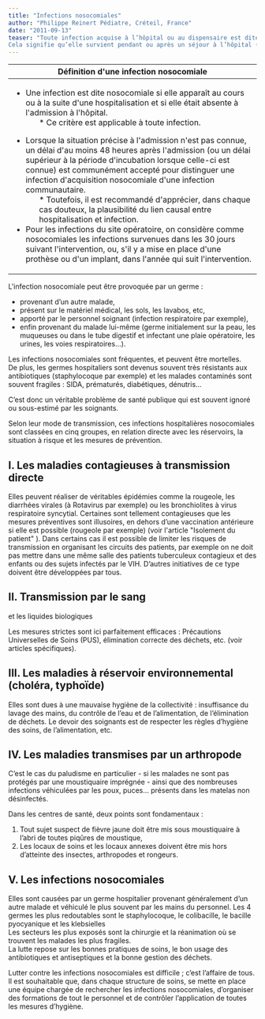 ```yaml
---
title: "Infections nosocomiales"
author: "Philippe Reinert Pédiatre, Créteil, France"
date: "2011-09-13"
teaser: "Toute infection acquise à l’hôpital ou au dispensaire est dite nosocomiale (voir encadré).  
Cela signifie qu’elle survient pendant ou après un séjour à l’hôpital (ex. : infection post-opératoire) ou après une consultation (rougeole, varicelle par exemple) ou un acte invasif (ex. : abcès au point d’injection)."
---
```


<table>

<thead>

<tr>

<th scope="col">Définition d'une infection nosocomiale</th>

</tr>

</thead>

<tbody>

<tr>

<td><ul><li>Une infection est dite nosocomiale si elle apparaît au cours ou à la suite d'une hospitalisation et si elle était absente à l'admission à l'hôpital.<ul>*   Ce critère est applicable à toute infection.</ul></li></ul><ul><li>Lorsque la situation précise à l'admission n'est pas connue, un délai d'au moins 48 heures après l'admission (ou un délai supérieur à la période d'incubation lorsque celle-ci est connue) est communément accepté pour distinguer une infection d'acquisition nosocomiale d'une infection communautaire.<ul>*   Toutefois, il est recommandé d'apprécier, dans chaque cas douteux, la plausibilité du lien causal entre hospitalisation et infection.</ul></li><li>Pour les infections du site opératoire, on considère comme nosocomiales les infections survenues dans les 30 jours suivant l'intervention, ou, s'il y a mise en place d'une prothèse ou d'un implant, dans l'année qui suit l'intervention.</li></ul></td>

</tr>

</tbody>

</table>

L'infection nosocomiale peut être provoquée par un germe :

*   provenant d’un autre malade,
*   présent sur le matériel médical, les sols, les lavabos, etc,
*   apporté par le personnel soignant (infection respiratoire par exemple),
*   enfin provenant du malade lui-même (germe initialement sur la peau, les muqueuses ou dans le tube digestif et infectant une plaie opératoire, les urines, les voies respiratoires…).

Les infections nosocomiales sont fréquentes, et peuvent être mortelles.  
De plus, les germes hospitaliers sont devenus souvent très résistants aux antibiotiques (staphylocoque par exemple) et les malades contaminés sont souvent fragiles : SIDA, prématurés, diabétiques, dénutris…

C’est donc un véritable problème de santé publique qui est souvent ignoré ou sous-estimé par les soignants.

Selon leur mode de transmission, ces infections hospitalières nosocomiales sont classées en cinq groupes, en relation directe avec les réservoirs, la situation à risque et les mesures de prévention.

## I. Les maladies contagieuses à transmission directe

Elles peuvent réaliser de véritables épidémies comme la rougeole, les diarrhées virales (à Rotavirus par exemple) ou les bronchiolites à virus respiratoire syncytial. Certaines sont tellement contagieuses que les mesures préventives sont illusoires, en dehors d’une vaccination antérieure si elle est possible (rougeole par exemple) (voir l'article "Isolement du patient" ). Dans certains cas il est possible de limiter les risques de transmission en organisant les circuits des patients, par exemple on ne doit pas mettre dans une même salle des patients tuberculeux contagieux et des enfants ou des sujets infectés par le VIH. D’autres initiatives de ce type doivent être développées par tous.

## II. Transmission par le sang  
et les liquides biologiques

Les mesures strictes sont ici parfaitement efficaces : Précautions Universelles de Soins (PUS), élimination correcte des déchets, etc. (voir articles spécifiques).

## III. Les maladies à réservoir environnemental (choléra, typhoïde)

Elles sont dues à une mauvaise hygiène de la collectivité : insuffisance du lavage des mains, du contrôle de l’eau et de l’alimentation, de l’élimination de déchets. Le devoir des soignants est de respecter les règles d’hygiène des soins, de l’alimentation, etc.

## IV. Les maladies transmises par un arthropode

C’est le cas du paludisme en particulier - si les malades ne sont pas protégés par une moustiquaire imprégnée - ainsi que des nombreuses infections véhiculées par les poux, puces… présents dans les matelas non désinfectés.

Dans les centres de santé, deux points sont fondamentaux :

1.  Tout sujet suspect de fièvre jaune doit être mis sous moustiquaire à l’abri de toutes piqûres de moustique,
2.  Les locaux de soins et les locaux annexes doivent être mis hors d’atteinte des insectes, arthropodes et rongeurs.

## V. Les infections nosocomiales

Elles sont causées par un germe hospitalier provenant généralement d’un autre malade et véhiculé le plus souvent par les mains du personnel. Les 4 germes les plus redoutables sont le staphylocoque, le colibacille, le bacille pyocyanique et les klebsielles  
Les secteurs les plus exposés sont la chirurgie et la réanimation où se trouvent les malades les plus fragiles.  
La lutte repose sur les bonnes pratiques de soins, le bon usage des antibiotiques et antiseptiques et la bonne gestion des déchets.

Lutter contre les infections nosocomiales est difficile ; c’est l’affaire de tous. Il est souhaitable que, dans chaque structure de soins, se mette en place une équipe chargée de rechercher les infections nosocomiales, d’organiser des formations de tout le personnel et de contrôler l’application de toutes les mesures d’hygiène.